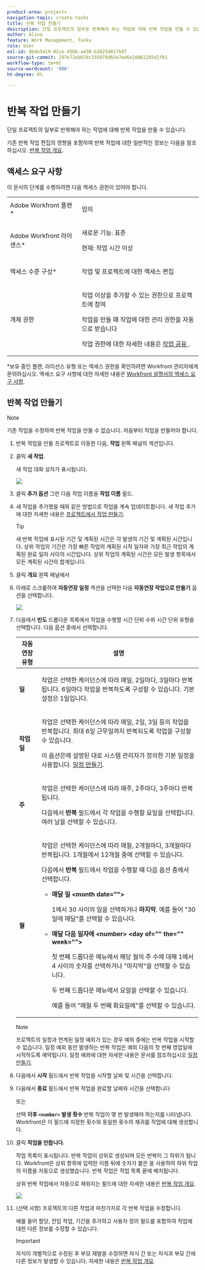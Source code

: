 ```yaml
---
product-area: projects
navigation-topic: create-tasks
title: 반복 작업 만들기
description: 단일 프로젝트의 일부로 반복해야 하는 작업에 대해 반복 작업을 만들 수 있습니다.
author: Alina
feature: Work Management, Tasks
role: User
exl-id: dbde5419-02ce-456b-a430-b2825d81fb87
source-git-commit: 297e72ebb70c335078d65e7ed6e28862285d2fb1
workflow-type: tm+mt
source-wordcount: '906'
ht-degree: 0%

---
```


# 반복 작업 만들기

<!--Audited: 01/2024-->

단일 프로젝트의 일부로 반복해야 하는 작업에 대해 반복 작업을 만들 수 있습니다.

기존 반복 작업 편집의 영향을 포함하여 반복 작업에 대한 일반적인 정보는 다음을 참조하십시오. [반복 작업 개요](../../../manage-work/tasks/manage-tasks/recurring-tasks-overview.md).

## 액세스 요구 사항

이 문서의 단계를 수행하려면 다음 액세스 권한이 있어야 합니다.

<table style="table-layout:auto"> 
 <col> 
 <col> 
 <tbody> 
  <tr> 
   <td role="rowheader">Adobe Workfront 플랜*</td> 
   <td> <p>임의</p> </td> 
  </tr> 
  <tr> 
   <td role="rowheader">Adobe Workfront 라이센스*</td> 
   <td> <p>새로운 기능: 표준</p> 
   <p>현재: 작업 시간 이상</p> </td> 
  </tr> 
  <tr> 
   <td role="rowheader">액세스 수준 구성*</td> 
   <td> <p>작업 및 프로젝트에 대한 액세스 편집</p> </td> 
  </tr> 
  <tr> 
   <td role="rowheader">개체 권한</td> 
   <td> <p>작업 이상을 추가할 수 있는 권한으로 프로젝트에 참여</p> 
   <p>작업을 만들 때 작업에 대한 관리 권한을 자동으로 받습니다</p> 
   <p> 작업 권한에 대한 자세한 내용은 <a href="../../../workfront-basics/grant-and-request-access-to-objects/share-a-task.md" class="MCXref xref">작업 공유 </a>.</p>  </td> 
  </tr> 
 </tbody> 
</table>

&#42;보유 중인 플랜, 라이선스 유형 또는 액세스 권한을 확인하려면 Workfront 관리자에게 문의하십시오. 액세스 요구 사항에 대한 자세한 내용은 [Workfront 설명서의 액세스 요구 사항](/help/quicksilver/administration-and-setup/add-users/access-levels-and-object-permissions/access-level-requirements-in-documentation.md).

## 반복 작업 만들기

>[!NOTE]
>
>기존 작업을 수정하여 반복 작업을 만들 수 없습니다. 처음부터 작업을 만들어야 합니다.

1. 반복 작업을 만들 프로젝트로 이동한 다음, **작업** 왼쪽 패널의 섹션입니다.
1. 클릭 **새 작업**.

   새 작업 대화 상자가 표시됩니다.

   ![](assets/nwe-create-task-small-screen-350x272.png)

1. 클릭 **추가 옵션** 그런 다음 작업 이름을 **작업 이름** 필드.
1. 새 작업을 추가했을 때와 같은 방법으로 작업을 계속 업데이트합니다. 새 작업 추가에 대한 자세한 내용은 [프로젝트에서 작업 만들기](../../../manage-work/tasks/create-tasks/create-tasks-in-project.md).

   >[!TIP]
   >
   >   새 반복 작업에 표시된 기간 및 계획된 시간은 각 발생의 기간 및 계획된 시간입니다. 상위 작업의 기간은 가장 빠른 작업의 계획된 시작 일자와 가장 최근 작업의 계획된 완료 일자 사이의 시간입니다. 상위 작업의 계획된 시간은 모든 발생 항목에서 모든 계획된 시간의 합계입니다.

1. 클릭 **개요** 왼쪽 패널에서
1. 아래로 스크롤하여 **자동연장 일정** 섹션을 선택한 다음 **자동연장 작업으로 만들기** 옵션을 선택합니다.

   ![](assets/recurrence-schedule-section-new-recurring-tasks-nwe-350x351.png)

1. 다음에서 **빈도** 드롭다운 목록에서 작업을 수행할 시간 단위 수와 시간 단위 유형을 선택합니다. 다음 옵션 중에서 선택합니다.

   <table style="table-layout:auto"> 
    <col> 
    <col> 
    <thead> 
     <tr> 
      <th>자동연장 유형</th> 
      <th>설명</th> 
     </tr> 
    </thead> 
    <tbody> 
     <tr> 
      <td role="rowheader"><strong>일</strong> </td> 
      <td> <p>작업은 선택한 케이던스에 따라 매일, 2일마다, 3일마다 반복됩니다. 6일마다 작업을 반복하도록 구성할 수 있습니다. 기본 설정은 1일입니다. </p> </td> 
     </tr> 
     <tr> 
      <td role="rowheader"><strong>작업일</strong> </td> 
      <td> <p> 작업은 선택한 케이던스에 따라 매일, 2일, 3일 등의 작업을 반복합니다. 최대 6일 근무일까지 반복되도록 작업을 구성할 수 있습니다.</p> <p>이 옵션은에 설명된 대로 시스템 관리자가 정의한 기본 일정을 사용합니다. <a href="../../../administration-and-setup/set-up-workfront/configure-timesheets-schedules/create-schedules.md" class="MCXref xref">일정 만들기</a>.</p> </td> 
     </tr> 
     <tr> 
      <td role="rowheader"><strong>주</strong> </td> 
      <td> <p> 작업은 선택한 케이던스에 따라 매주, 2주마다, 3주마다 반복됩니다.</p> <p>다음에서 <strong>반복</strong> 필드에서 각 작업을 수행할 요일을 선택합니다. 여러 날을 선택할 수 있습니다. </p> </td> 
     </tr> 
     <tr> 
      <td role="rowheader"><strong>월</strong> </td> 
      <td> <p>작업은 선택한 케이던스에 따라 매월, 2개월마다, 3개월마다 반복됩니다. 1개월에서 12개월 중에 선택할 수 있습니다. </p> <p>다음에서 <strong>반복</strong> 필드에서 작업을 수행할 때 다음 옵션 중에서 선택합니다.</p> 
       <ul> 
        <li> <p><strong>매달 일 &lt;month date=""&gt;</strong> </p> <p>1에서 30 사이의 일을 선택하거나 <strong>마지막</strong>. 예를 들어 "30일에 매달"를 선택할 수 있습니다. </p> </li> 
        <li> <p><strong>매달 다음 일자에 &lt;number&gt; &lt;day of="" the="" week=""&gt;</strong> </p> <p>첫 번째 드롭다운 메뉴에서 해당 월의 주 수에 대해 1에서 4 사이의 숫자를 선택하거나 "마지막"을 선택할 수 있습니다. </p> <p>두 번째 드롭다운 메뉴에서 요일을 선택할 수 있습니다. </p> <p>예를 들어 "매월 두 번째 화요일에"를 선택할 수 있습니다. </p> </li> 
       </ul> </td> 
     </tr> 
    </tbody> 
   </table>

   >[!NOTE]
   >
   >프로젝트의 일정과 연계된 일정 예외가 있는 경우 예외 중에는 반복 작업을 시작할 수 없습니다. 일정 예외 동안 발생하는 반복 작업은 예외 다음의 첫 번째 영업일에 시작하도록 예약됩니다. 일정 예외에 대한 자세한 내용은 문서를 참조하십시오 [일정 만들기](../../../administration-and-setup/set-up-workfront/configure-timesheets-schedules/create-schedules.md).

1. 다음에서 **시작** 필드에서 반복 작업을 시작할 날짜 및 시간을 선택합니다.
1. 다음에서 **종료** 필드에서 반복 작업을 완료할 날짜와 시간을 선택합니다

   또는

   선택 **이후 `<number>` 발생 횟수** 반복 작업이 몇 번 발생해야 하는지를 나타냅니다. Workfront은 이 필드에 지정한 횟수와 동일한 횟수의 재귀를 작업에 대해 생성합니다.

1. 클릭 **작업을 만듭니다.**

   작업 목록이 표시됩니다. 반복 작업이 상위로 생성되며 모든 반복이 그 하위가 됩니다. Workfront은 상위 항목에 입력한 이름 뒤에 숫자가 붙은 을 사용하여 하위 작업의 이름을 자동으로 생성했습니다. 반복 작업은 작업 목록 끝에 배치됩니다.

   상위 반복 작업에서 자동으로 채워지는 필드에 대한 자세한 내용은 [반복 작업 개요](../../../manage-work/tasks/manage-tasks/recurring-tasks-overview.md).

   ![](assets/recurring-tasks-in-task-list-nwe-350x87.png)

1. (선택 사항) 프로젝트의 다른 작업과 마찬가지로 각 반복 작업을 수정합니다.

   예를 들어 할당, 전임 작업, 기간을 추가하고 사용자 정의 필드를 포함하여 작업에 대한 다른 정보를 수정할 수 있습니다.

   >[!IMPORTANT]
   >
   >자식이 개별적으로 수정된 후 부모 재발을 수정하면 자식 간 또는 자식과 부모 간에 다른 정보가 발생할 수 있습니다. 자세한 내용은 [반복 작업 개요](../../../manage-work/tasks/manage-tasks/recurring-tasks-overview.md).
